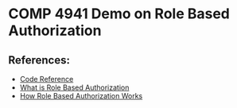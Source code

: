 # COMP 4941 Demo on Role Based Authorization 

## References:
- [Code Reference](https://www.youtube.com/playlist?list=PLX4n-znUpc2b19AoYa4BMuhGuRnZItJK_)
- [What is Role Based Authorization](https://auth0.com/docs/manage-users/access-control/rbac)
- [How Role Based Authorization Works](https://www.osohq.com/academy/role-based-access-control-rbac)